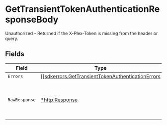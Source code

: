 # GetTransientTokenAuthenticationResponseBody

Unauthorized - Returned if the X-Plex-Token is missing from the header or query.


## Fields

| Field                                                                                                                | Type                                                                                                                 | Required                                                                                                             | Description                                                                                                          |
| -------------------------------------------------------------------------------------------------------------------- | -------------------------------------------------------------------------------------------------------------------- | -------------------------------------------------------------------------------------------------------------------- | -------------------------------------------------------------------------------------------------------------------- |
| `Errors`                                                                                                             | [][sdkerrors.GetTransientTokenAuthenticationErrors](../../models/sdkerrors/gettransienttokenauthenticationerrors.md) | :heavy_minus_sign:                                                                                                   | N/A                                                                                                                  |
| `RawResponse`                                                                                                        | [*http.Response](https://pkg.go.dev/net/http#Response)                                                               | :heavy_minus_sign:                                                                                                   | Raw HTTP response; suitable for custom response parsing                                                              |